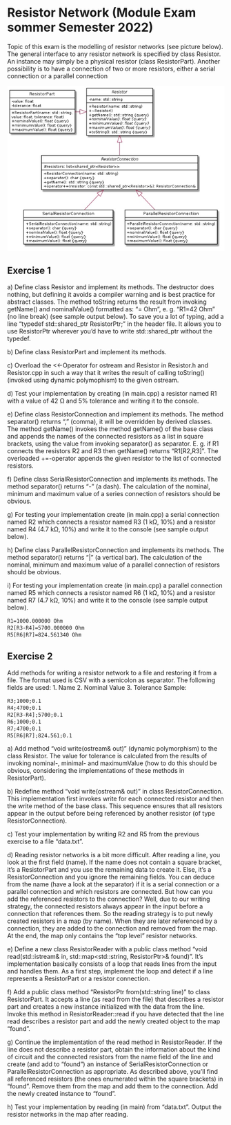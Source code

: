 # Resistor Network (Module Exam sommer Semester 2022)

Topic of this exam is the modelling of resistor networks (see picture below). The general interface to any
resistor network is specified by class Resistor. An instance may simply be a physical resistor (class
ResistorPart). Another possibility is to have a connection of two or more resistors, either a serial
connection or a parallel connection

![Figure 1 - Class Diagram](./images/Class_Diag.JPG)

## Exercise 1

a) Define class Resistor and implement its methods. The destructor does nothing, but defining it avoids a compiler warning and is best practice for abstract classes. The method
toString returns the result from invoking getName() and nominalValue() formatted as: “<name>=<value> Ohm”, e. g. “R1=42 Ohm” (no line break) (see sample output below).
To save you a lot of typing, add a line “typedef std::shared_ptr<Resistor> ResistorPtr;” in the header file. It allows you to use ResistorPtr wherever you’d have
to write std::shared_ptr<Resistor> without the typedef.

b) Define class ResistorPart and implement its methods.

c) Overload the <<-Operator for ostream and Resistor in Resistor.h and Resistor.cpp in such a way that it writes the result of calling toString() (invoked
using dynamic polymophism) to the given ostream.

d) Test your implementation by creating (in main.cpp) a resistor named R1 with a value of 42 Ω and 5% tolerance and writing it to the console.

e) Define class ResistorConnection and implement its methods. The method separator() returns “,” (comma), it will be overridden by derived classes. The method getName() invokes
the method getName() of the base class and appends the names of the connected resistors as a list in square brackets, using the value from invoking separator() as
separator. E. g. if R1 connects the resistors R2 and R3 then getName() returns “R1[R2,R3]”. The overloaded +=-operator appends the given resistor to the list of connected
resistors.

f) Define class SerialResistorConnection and implements its methods. The method
separator() returns “-” (a dash). The calculation of the nominal, minimum and maximum
value of a series connection of resistors should be obvious.

g) For testing your implementation create (in main.cpp) a serial connection named R2 which
connects a resistor named R3 (1 kΩ, 10%) and a resistor named R4 (4.7 kΩ, 10%) and
write it to the console (see sample output below).

h) Define class ParallelResistorConnection and implements its methods. The method
separator() returns “|” (a vertical bar). The calculation of the nominal, minimum and
maximum value of a parallel connection of resistors should be obvious.

i) For testing your implementation create (in main.cpp) a parallel connection named R5
which connects a resistor named R6 (1 kΩ, 10%) and a resistor named R7 (4.7 kΩ, 10%)
and write it to the console (see sample output below).

```
R1=1000.000000 Ohm
R2[R3-R4]=5700.000000 Ohm
R5[R6|R7]=824.561340 Ohm
```

## Exercise 2

Add methods for writing a resistor network to a file and restoring it from a file.
The format used is CSV with a semicolon as separator. The following fields are used:
	1. Name
	2. Nominal Value
	3. Tolerance
Sample:

```
R3;1000;0.1
R4;4700;0.1
R2[R3-R4];5700;0.1
R6;1000;0.1
R7;4700;0.1
R5[R6|R7];824.561;0.1
```

a) Add method “void write(ostream& out)” (dynamic polymorphism) to the class Resistor. The value for tolerance is calculated from the results of invoking nominal-,
minimal- and maximumValue (how to do this should be obvious, considering the implementations of these methods in ResistorPart).

b) Redefine method “void write(ostream& out)” in class ResistorConnection.
This implementation first invokes write for each connected resistor and then the write method of the base class. This sequence ensures that all resistors appear in the output
before being referenced by another resistor (of type ResistorConnection).

c) Test your implementation by writing R2 and R5 from the previous exercise to a file “data.txt”.

d) Reading resistor networks is a bit more difficult. After reading a line, you look at the first field (name). If the name does not contain a square bracket, it’s a ResistorPart and
you use the remaining data to create it. Else, it’s a ResistorConnection and you ignore the remaining fields. You can deduce from the name (have a look at the separator)
if it is a serial connection or a parallel connection and which resistors are connected. But how can you add the referenced resistors to the connection? Well, due to our writing
strategy, the connected resistors always appear in the input before a connection that references them. So the reading strategy is to put newly created resistors in a map (by
name). When they are later referenced by a connection, they are added to the connection and removed from the map. At the end, the map only contains the “top level” resistor
networks.

e) Define a new class ResistorReader with a public class method “void read(std::istream& in, std::map<std::string, ResistorPtr>& found)”.
It’s implementation basically consists of a loop that reads lines from the input and handles them. As a first step, implement the loop and detect if a line represents a ResistorPart
or a resistor connection.

f) Add a public class method “ResistorPtr from(std::string line)” to class ResistorPart. It accepts a line (as read from the file) that describes a resistor part and
creates a new instance initialized with the data from the line. Invoke this method in ResistorReader::read if you have detected that the line read describes a resistor part
and add the newly created object to the map “found”.

g) Continue the implementation of the read method in ResistorReader. If the line does not describe a resistor part, obtain the information about the kind of circuit and the
connected resistors from the name field of the line and create (and add to “found”) an instance of SerialResistorConnection or ParallelResistorConnection as
appropriate. As described above, you’ll find all referenced resistors (the ones enumerated within the square brackets) in “found”. Remove them from the map and add them to the
connection. Add the newly created instance to “found”.

h) Test your implementation by reading (in main) from “data.txt”. Output the resistor networks in the map after reading.

